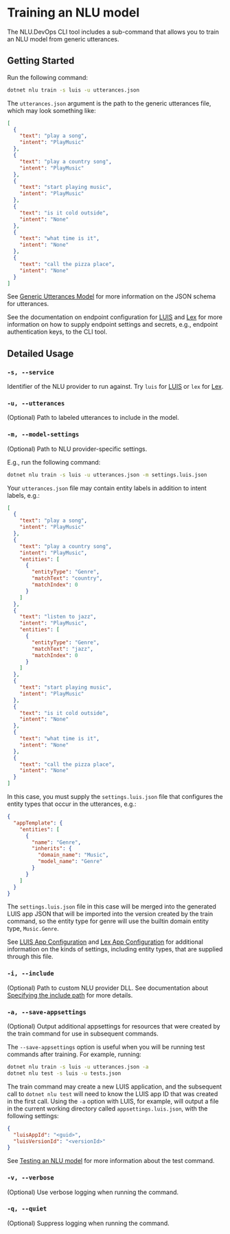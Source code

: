 # Training an NLU model

The NLU.DevOps CLI tool includes a sub-command that allows you to train an NLU model from generic utterances.

## Getting Started

Run the following command:
```bash
dotnet nlu train -s luis -u utterances.json
```

The `utterances.json` argument is the path to the generic utterances file, which may look something like:
```json
[
  {
    "text": "play a song",
    "intent": "PlayMusic"
  },
  {
    "text": "play a country song",
    "intent": "PlayMusic"
  },
  {
    "text": "start playing music",
    "intent": "PlayMusic"
  },
  {
    "text": "is it cold outside",
    "intent": "None"
  },
  {
    "text": "what time is it",
    "intent": "None"
  },
  {
    "text": "call the pizza place",
    "intent": "None"
  }
]
```

See [Generic Utterances Model](GenericUtterances.md) for more information on the JSON schema for utterances.

See the documentation on endpoint configuration for [LUIS](LuisEndpointConfiguration.md) and [Lex](LexEndpointConfiguration.md) for more information on how to supply endpoint settings and secrets, e.g., endpoint authentication keys, to the CLI tool.

## Detailed Usage

### `-s, --service`
Identifier of the NLU provider to run against. Try `luis` for [LUIS](https://www.luis.ai) or `lex` for [Lex](https://aws.amazon.com/lex/).

### `-u, --utterances`
(Optional) Path to labeled utterances to include in the model.

### `-m, --model-settings`
(Optional) Path to NLU provider-specific settings.

E.g., run the following command:
```bash
dotnet nlu train -s luis -u utterances.json -m settings.luis.json
```

Your `utterances.json` file may contain entity labels in addition to intent labels, e.g.:
```json
[
  {
    "text": "play a song",
    "intent": "PlayMusic"
  },
  {
    "text": "play a country song",
    "intent": "PlayMusic",
    "entities": [
      {
        "entityType": "Genre",
        "matchText": "country",
        "matchIndex": 0
      }
    ]
  },
  {
    "text": "listen to jazz",
    "intent": "PlayMusic",
    "entities": [
      {
        "entityType": "Genre",
        "matchText": "jazz",
        "matchIndex": 0
      }
    ]
  },
  {
    "text": "start playing music",
    "intent": "PlayMusic"
  },
  {
    "text": "is it cold outside",
    "intent": "None"
  },
  {
    "text": "what time is it",
    "intent": "None"
  },
  {
    "text": "call the pizza place",
    "intent": "None"
  }
]
```

In this case, you must supply the `settings.luis.json` file that configures the entity types that occur in the utterances, e.g.:
```json
{
  "appTemplate": {
    "entities": [
      {
        "name": "Genre",
        "inherits": {
          "domain_name": "Music",
          "model_name": "Genre"
        }
      }
    ]
  }
}
```

The `settings.luis.json` file in this case will be merged into the generated LUIS app JSON that will be imported into the version created by the train command, so the entity type for genre will use the builtin domain entity type, `Music.Genre`.

See [LUIS App Configuration](LuisModelConfiguration.md) and [Lex App Configuration](LexModelConfiguration.md) for additional information on the kinds of settings, including entity types, that are supplied through this file.

### `-i, --include`
(Optional) Path to custom NLU provider DLL. See documentation about [Specifying the include path](https://github.com/microsoft/NLU.DevOps/blob/master/docs/CliExtensions.md#specifying-the-include-path) for more details.

### `-a, --save-appsettings`

(Optional) Output additional appsettings for resources that were created by the train command for use in subsequent commands.

The `--save-appsettings` option is useful when you will be running test commands after training. For example, running:
```bash
dotnet nlu train -s luis -u utterances.json -a
dotnet nlu test -s luis -u tests.json
```

The train command may create a new LUIS application, and the subsequent call to `dotnet nlu test` will need to know the LUIS app ID that was created in the first call. Using the `-a` option with LUIS, for example, will output a file in the current working directory called `appsettings.luis.json`, with the following settings:
```json
{
  "luisAppId": "<guid>",
  "luisVersionId": "<versionId>"
}
```

See [Testing an NLU model](Test.md) for more information about the test command.

### `-v, --verbose`

(Optional) Use verbose logging when running the command.

### `-q, --quiet`

(Optional) Suppress logging when running the command.
